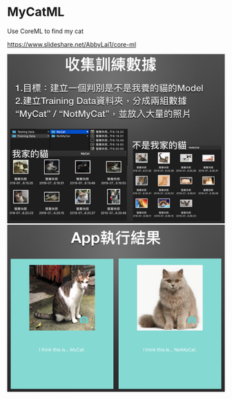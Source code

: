 # MyCatML
Use CoreML to find my cat

https://www.slideshare.net/AbbyLai1/core-ml

![目標](https://github.com/chunpinglai/MyCatML/blob/master/data.png)
![目標](https://github.com/chunpinglai/MyCatML/blob/master/preview.png)